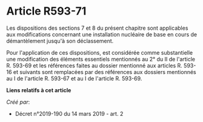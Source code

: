# Article R593-71

Les dispositions des sections 7 et 8 du présent chapitre sont applicables aux modifications concernant une installation
nucléaire de base en cours de démantèlement jusqu'à son déclassement.

Pour l'application de ces dispositions, est considérée comme substantielle une modification des éléments essentiels
mentionnés au 2° du II de l'article R. 593-69 et les références faites au dossier mentionné aux articles R. 593-16 et
suivants sont remplacées par des références aux dossiers mentionnés au I de l'article R. 593-67 et au I de l'article R.
593-69.

**Liens relatifs à cet article**

_Créé par_:

  - Décret n°2019-190 du 14 mars 2019 - art. 2
